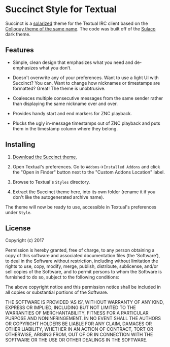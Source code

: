 Succinct Style for Textual
==========================

Succinct is a [solarized](http://ethanschoonover.com/solarized) theme for the Textual IRC client based on the [Colloquy theme of the same name](https://github.com/TempSpas/succinct-for-colloquy). The code was built off of the [Sulaco](https://github.com/rgrove/textual-sulaco) dark theme.

<!-- ![Screenshot](/screenshots/screenshot1.png?raw=true) -->

## Features

* Simple, clean design that emphasizes what you need and de-emphasizes what you don’t.

* Doesn't overwrite any of your preferences. Want to use a light UI with Succinct?
  You can. Want to change how nicknames or timestamps are formatted? Great! The theme is unobtrusive.

* Coalesces multiple consecutive messages from the same sender rather than
  displaying the same nickname over and over.

* Provides handy start and end markers for ZNC playback.

* Plucks the ugly in-message timestamps out of ZNC playback and puts them in the
  timestamp column where they belong.

## Installing

1. [Download the Succinct theme.](https://github.com/TempSpas/SuccinctLight/archive/master.zip)

2. Open Textual's preferences. Go to `Addons`->`Installed Addons` and click the
   "Open in Finder" button next to the "Custom Addons Location" label.

3. Browse to Textual's `Styles` directory.

4. Extract the Succinct theme here, into its own folder (rename it if you don't
   like the autogenerated archive name).

The theme will now be ready to use, accessible in Textual's preferences under `Style`.

<!-- NOTE: The theme currently displays the full topic bar at all times. If you wish to have it display a shortened version that lengthens upon hovering, uncomment the lines marked at 576 and 584. -->

<!-- ## TO-DO -->


## License

Copyright (c) 2017

Permission is hereby granted, free of charge, to any person obtaining a copy of
this software and associated documentation files (the ‘Software’), to deal in
the Software without restriction, including without limitation the rights to
use, copy, modify, merge, publish, distribute, sublicense, and/or sell copies of
the Software, and to permit persons to whom the Software is furnished to do so,
subject to the following conditions:

The above copyright notice and this permission notice shall be included in all
copies or substantial portions of the Software.

THE SOFTWARE IS PROVIDED ‘AS IS’, WITHOUT WARRANTY OF ANY KIND, EXPRESS OR
IMPLIED, INCLUDING BUT NOT LIMITED TO THE WARRANTIES OF MERCHANTABILITY, FITNESS
FOR A PARTICULAR PURPOSE AND NONINFRINGEMENT. IN NO EVENT SHALL THE AUTHORS OR
COPYRIGHT HOLDERS BE LIABLE FOR ANY CLAIM, DAMAGES OR OTHER LIABILITY, WHETHER
IN AN ACTION OF CONTRACT, TORT OR OTHERWISE, ARISING FROM, OUT OF OR IN
CONNECTION WITH THE SOFTWARE OR THE USE OR OTHER DEALINGS IN THE SOFTWARE.
